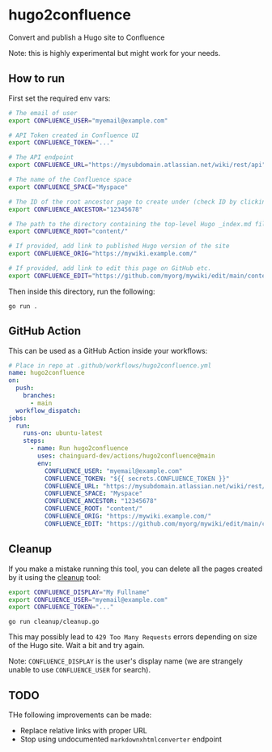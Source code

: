 # hugo2confluence

Convert and publish a Hugo site to Confluence

Note: this is highly experimental but might work for your needs.

## How to run

First set the required env vars:

```sh
# The email of user
export CONFLUENCE_USER="myemail@example.com"

# API Token created in Confluence UI
export CONFLUENCE_TOKEN="..."

# The API endpoint
export CONFLUENCE_URL="https://mysubdomain.atlassian.net/wiki/rest/api"

# The name of the Confluence space
export CONFLUENCE_SPACE="Myspace"

# The ID of the root ancestor page to create under (check ID by clicking "Edit")
export CONFLUENCE_ANCESTOR="12345678"

# The path to the directory containing the top-level Hugo _index.md file
export CONFLUENCE_ROOT="content/"

# If provided, add link to published Hugo version of the site
export CONFLUENCE_ORIG="https://mywiki.example.com/"

# If provided, add link to edit this page on GitHub etc.
export CONFLUENCE_EDIT="https://github.com/myorg/mywiki/edit/main/content/"
```

Then inside this directory, run the following:
```
go run .
```

## GitHub Action

This can be used as a GitHub Action inside your workflows:

```yaml
# Place in repo at .github/workflows/hugo2confluence.yml
name: hugo2confluence
on:
  push:
    branches:
      - main
  workflow_dispatch:
jobs:
  run:
    runs-on: ubuntu-latest
    steps:
      - name: Run hugo2confluence
        uses: chainguard-dev/actions/hugo2confluence@main
        env:
          CONFLUENCE_USER: "myemail@example.com"
          CONFLUENCE_TOKEN: "${{ secrets.CONFLUENCE_TOKEN }}"
          CONFLUENCE_URL: "https://mysubdomain.atlassian.net/wiki/rest/api"
          CONFLUENCE_SPACE: "Myspace"
          CONFLUENCE_ANCESTOR: "12345678"
          CONFLUENCE_ROOT: "content/"
          CONFLUENCE_ORIG: "https://mywiki.example.com/"
          CONFLUENCE_EDIT: "https://github.com/myorg/mywiki/edit/main/content/"
```

## Cleanup

If you make a mistake running this tool, you can delete all the pages
created by it using the [cleanup](./cleanup/) tool:

```sh
export CONFLUENCE_DISPLAY="My Fullname"
export CONFLUENCE_USER="myemail@example.com"
export CONFLUENCE_TOKEN="..."
```

```
go run cleanup/cleanup.go
```

This may possibly lead to `429 Too Many Requests` errors depending on size of the Hugo site. Wait a bit and try again.

Note: `CONFLUENCE_DISPLAY` is the user's display name (we are strangely unable to use `CONFLUENCE_USER` for search).

## TODO

THe following improvements can be made:

- Replace relative links with proper URL
- Stop using undocumented `markdownxhtmlconverter` endpoint

